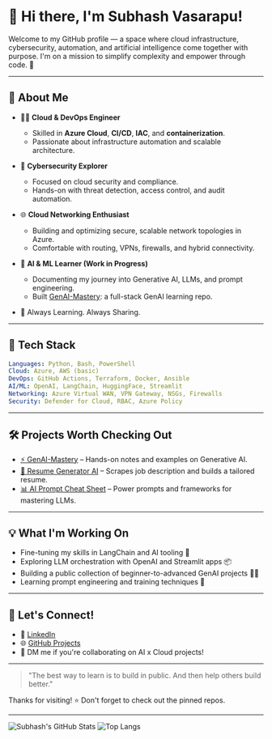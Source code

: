 # 👋 Hi there, I'm Subhash Vasarapu!

Welcome to my GitHub profile — a space where cloud infrastructure, cybersecurity, automation, and artificial intelligence come together with purpose. I'm on a mission to simplify complexity and empower through code. 🚀

---

## 🌟 About Me

* 🧑‍💻 **Cloud & DevOps Engineer**

  * Skilled in **Azure Cloud**, **CI/CD**, **IAC**, and **containerization**.
  * Passionate about infrastructure automation and scalable architecture.

* 🔐 **Cybersecurity Explorer**

  * Focused on cloud security and compliance.
  * Hands-on with threat detection, access control, and audit automation.

* 🌐 **Cloud Networking Enthusiast**

  * Building and optimizing secure, scalable network topologies in Azure.
  * Comfortable with routing, VPNs, firewalls, and hybrid connectivity.

* 🤖 **AI & ML Learner (Work in Progress)**

  * Documenting my journey into Generative AI, LLMs, and prompt engineering.
  * Built [GenAI-Mastery](https://github.com/subhashvasarapu/GenAI-Mastery): a full-stack GenAI learning repo.

* 🧠 Always Learning. Always Sharing.

---

## 🔧 Tech Stack

```yaml
Languages: Python, Bash, PowerShell
Cloud: Azure, AWS (basic)
DevOps: GitHub Actions, Terraform, Docker, Ansible
AI/ML: OpenAI, LangChain, HuggingFace, Streamlit
Networking: Azure Virtual WAN, VPN Gateway, NSGs, Firewalls
Security: Defender for Cloud, RBAC, Azure Policy
```

---

## 🛠️ Projects Worth Checking Out

* [⚡ GenAI-Mastery](https://github.com/subhashvasarapu/GenAI-Mastery) – Hands-on notes and examples on Generative AI.
* [📄 Resume Generator AI](https://github.com/subhashvasarapu/GenAI-Mastery/tree/main/projects/resume-generator) – Scrapes job description and builds a tailored resume.
* [📊 AI Prompt Cheat Sheet](https://github.com/subhashvasarapu/GenAI-Mastery/tree/main/cheatsheets) – Power prompts and frameworks for mastering LLMs.

---

## 💡 What I'm Working On

* Fine-tuning my skills in LangChain and AI tooling 🧠
* Exploring LLM orchestration with OpenAI and Streamlit apps 📦
* Building a public collection of beginner-to-advanced GenAI projects 👨‍🏫
* Learning prompt engineering and training techniques 🎯

---

## 📣 Let's Connect!

* 🔗 [LinkedIn](https://www.linkedin.com/in/subhashvasarapu)
* 🌐 [GitHub Projects](https://github.com/subhashvasarapu?tab=repositories)
* 💬 DM me if you're collaborating on AI x Cloud projects!

---

> "The best way to learn is to build in public. And then help others build better."

Thanks for visiting! ⭐ Don't forget to check out the pinned repos.

---

![Subhash's GitHub Stats](https://github-readme-stats.vercel.app/api?username=subhashvasarapu\&show_icons=true\&theme=radical)
![Top Langs](https://github-readme-stats.vercel.app/api/top-langs/?username=subhashvasarapu\&layout=compact\&theme=radical)
